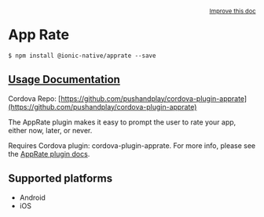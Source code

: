 
<a style="float:right;font-size:12px;" href="http://github.com/driftyco/ionic-native/edit/master/src/@ionic-native/plugins/apprate/index.ts#L89">
  Improve this doc
</a>

# App Rate
<!-- end header block -->

```
$ npm install @ionic-native/apprate --save
```

## [Usage Documentation](https://ionicframework.com/docs/v2/native/apprate/)

Cordova Repo: [https://github.com/pushandplay/cordova-plugin-apprate](https://github.com/pushandplay/cordova-plugin-apprate)

<!-- description -->
The AppRate plugin makes it easy to prompt the user to rate your app, either now, later, or never.

Requires Cordova plugin: cordova-plugin-apprate. For more info, please see the [AppRate plugin docs](https://github.com/pushandplay/cordova-plugin-apprate).

<!-- @platforms tag -->
## Supported platforms

- Android
- iOS

<!-- @platforms tag end -->
<!-- end for prop in method.decorators[0].argumentInfo -->
<!-- end content block -->
<!-- end body block -->
